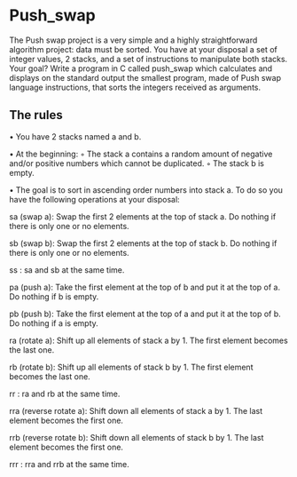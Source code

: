 # Push_swap

The Push swap project is a very simple and a highly straightforward algorithm project:
data must be sorted.
You have at your disposal a set of integer values, 2 stacks, and a set of instructions
to manipulate both stacks.
Your goal? Write a program in C called push_swap which calculates and displays
on the standard output the smallest program, made of Push swap language instructions,
that sorts the integers received as arguments.

## The rules

• You have 2 stacks named a and b.

• At the beginning:
  ◦ The stack a contains a random amount of negative and/or positive numbers
  which cannot be duplicated.
  ◦ The stack b is empty.

• The goal is to sort in ascending order numbers into stack a. To do so you have the
following operations at your disposal:

  sa (swap a): Swap the first 2 elements at the top of stack a.
  Do nothing if there is only one or no elements.
  
  sb (swap b): Swap the first 2 elements at the top of stack b.
  Do nothing if there is only one or no elements.
  
  ss : sa and sb at the same time.
  
  pa (push a): Take the first element at the top of b and put it at the top of a.
  Do nothing if b is empty.
  
  pb (push b): Take the first element at the top of a and put it at the top of b.
  Do nothing if a is empty.
  
  ra (rotate a): Shift up all elements of stack a by 1.
  The first element becomes the last one.
  
  rb (rotate b): Shift up all elements of stack b by 1.
  The first element becomes the last one.
  
  rr : ra and rb at the same time.
  
  rra (reverse rotate a): Shift down all elements of stack a by 1.
  The last element becomes the first one.
  
  rrb (reverse rotate b): Shift down all elements of stack b by 1.
  The last element becomes the first one.
  
  rrr : rra and rrb at the same time.
